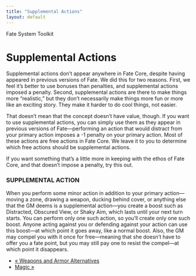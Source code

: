 ```yaml
---
title: "Supplemental Actions"
layout: default
---
```

    
Fate System Toolkit

#  Supplemental Actions

Supplemental actions don’t appear anywhere in Fate Core, despite having
appeared in previous versions of Fate. We did this for two reasons. First, we
feel it’s better to use bonuses than penalties, and supplemental actions
imposed a penalty. Second, supplemental actions are there to make things more
“realistic,” but they don’t necessarily make things more fun or more like an
exciting story. They make it harder to do cool things, not easier.

That doesn’t mean that the concept doesn’t have value, though. If you want to
use supplemental actions, you can simply use them as they appear in previous
versions of Fate—performing an action that would distract from your primary
action imposes a -1 penalty on your primary action. Most of these actions are
free actions in Fate Core. We leave it to you to determine which free actions
should be supplemental actions.

If you want something that’s a little more in keeping with the ethos of Fate
Core, and that doesn’t impose a penalty, try this out.

### SUPPLEMENTAL ACTION

When you perform some minor action in addition to your primary action—moving a
zone, drawing a weapon, ducking behind cover, or anything else that the GM
deems is a supplemental action—you create a boost such as
<span class="aspect">Distracted</span>, <span class="aspect">Obscured View</span>, or
<span class="aspect">Shaky Aim</span>, which lasts until your next turn starts. You
can perform only one such action, so you’ll create only one such boost. Anyone
acting against you or defending against your action can use this boost—at
which point it goes away, like a normal boost. Also, the GM may compel you
with it once for free—meaning that she doesn’t have to offer you a fate point,
but you may still pay one to resist the compel—at which point it disappears.

  * [« Weapons and Armor Alternatives](/fate-system-toolkit/weapons-and-armor-alternatives)
  * [Magic »](/fate-system-toolkit/magic)


